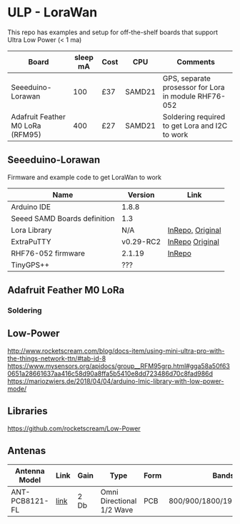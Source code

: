 # ULP - LoraWan
This repo has examples and setup for off-the-shelf boards that support Ultra Low Power (< 1 ma)

| Board                           | sleep mA  | Cost| CPU   |  Comments | 
| ------------------------------- | ---- | ----|-------| --------- |
| Seeeduino-Lorawan               | 100  | £37 |SAMD21 | GPS, separate prosessor for Lora in module RHF76-052 | 
| Adafruit Feather M0 LoRa (RFM95)| 400  | £27 |SAMD21 | Soldering required to get Lora and I2C to work       | 

## Seeeduino-Lorawan
Firmware and example code to get LoraWan to work


| Name                                                | Version                  | Link                                                  | 
| ------------------------------------------  | ----------------------- | -------------------------------------------------------------  |
|  Arduino   IDE                                  |            1.8.8            |                                                        |
| Seeed SAMD Boards  definition   |           1.3                 |                                                                                      |
|  Lora Library                                     |           N/A               | [InRepo,](/ExtraPuTTY) [Original](http://www.extraputty.com/)  |
| ExtraPuTTY                                       |        v0.29-RC2       | [InRepo](/LoraLibrary) [Original](https://github.com/toddkrein/OTAA-LoRaWAN-Seeed)   | 
| RHF76-052 firmware                      |          2.1.19            | [InRepo](/Firmware_RHF76-052/rhf76-052am-v2.1.19-20180525.ebin.bin) |
| TinyGPS++                                        | ???                           |                                                                                       |

## Adafruit Feather M0 LoRa
### Soldering 


## Low-Power
http://www.rocketscream.com/blog/docs-item/using-mini-ultra-pro-with-the-things-network-ttn/#tab-id-8
https://www.mysensors.org/apidocs/group__RFM95grp.html#gga58a50f630651a28661637aa416c58d90a8ffa5b5410e8dd723486d70c8fad986d
https://mariozwiers.de/2018/04/04/arduino-lmic-library-with-low-power-mode/


## Libraries
https://github.com/rocketscream/Low-Power

## Antenas 
| Antenna Model  | Link | Gain | Type  | Form | Bands | Connector |
| ---------------| ---- | ---- | ----- | -----|-------| ----------|
| ANT-PCB8121-FL |[link](https://uk.farnell.com/webapp/wcs/stores/servlet/ProductDisplay?catalogId=15001&langId=44&productSeoURL=rf-solutions&storeId=10151&partNumber=2133450&krypto=8Y%2BQ3CEGuS1osvCczkwFp4hRPmKmItLCfFJZZ8ThPtn6PuD5q%2BOL7DZnbWIQkMDXgAy%2FLvuFS6WkbR9W0neNEQ%3D%3D&ddkey=https%3Aen-GB%2FElement14_United_Kingdom%2Frf-solutions%2Fant-pcb8121-fl%2Fant-pcb-gsm-pentaband-81x21-coax%2Fdp%2F2133450) | 2 Db | Omni Directional 1/2 Wave|  PCB | 800/900/1800/1900/2100MHz| iPex |

